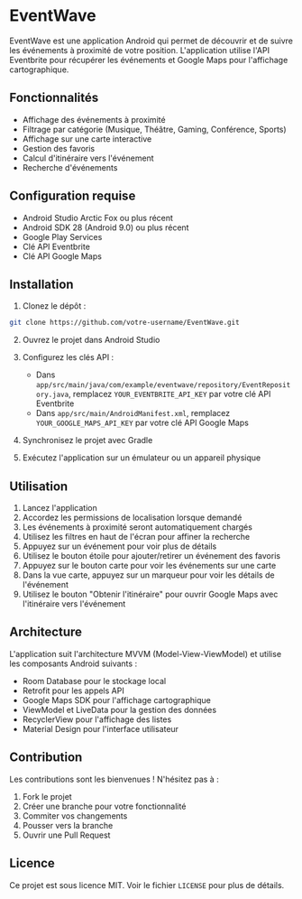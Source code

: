 # EventWave

EventWave est une application Android qui permet de découvrir et de suivre les événements à proximité de votre position. L'application utilise l'API Eventbrite pour récupérer les événements et Google Maps pour l'affichage cartographique.

## Fonctionnalités

- Affichage des événements à proximité
- Filtrage par catégorie (Musique, Théâtre, Gaming, Conférence, Sports)
- Affichage sur une carte interactive
- Gestion des favoris
- Calcul d'itinéraire vers l'événement
- Recherche d'événements

## Configuration requise

- Android Studio Arctic Fox ou plus récent
- Android SDK 28 (Android 9.0) ou plus récent
- Google Play Services
- Clé API Eventbrite
- Clé API Google Maps

## Installation

1. Clonez le dépôt :
```bash
git clone https://github.com/votre-username/EventWave.git
```

2. Ouvrez le projet dans Android Studio

3. Configurez les clés API :
   - Dans `app/src/main/java/com/example/eventwave/repository/EventRepository.java`, remplacez `YOUR_EVENTBRITE_API_KEY` par votre clé API Eventbrite
   - Dans `app/src/main/AndroidManifest.xml`, remplacez `YOUR_GOOGLE_MAPS_API_KEY` par votre clé API Google Maps

4. Synchronisez le projet avec Gradle

5. Exécutez l'application sur un émulateur ou un appareil physique

## Utilisation

1. Lancez l'application
2. Accordez les permissions de localisation lorsque demandé
3. Les événements à proximité seront automatiquement chargés
4. Utilisez les filtres en haut de l'écran pour affiner la recherche
5. Appuyez sur un événement pour voir plus de détails
6. Utilisez le bouton étoile pour ajouter/retirer un événement des favoris
7. Appuyez sur le bouton carte pour voir les événements sur une carte
8. Dans la vue carte, appuyez sur un marqueur pour voir les détails de l'événement
9. Utilisez le bouton "Obtenir l'itinéraire" pour ouvrir Google Maps avec l'itinéraire vers l'événement

## Architecture

L'application suit l'architecture MVVM (Model-View-ViewModel) et utilise les composants Android suivants :

- Room Database pour le stockage local
- Retrofit pour les appels API
- Google Maps SDK pour l'affichage cartographique
- ViewModel et LiveData pour la gestion des données
- RecyclerView pour l'affichage des listes
- Material Design pour l'interface utilisateur

## Contribution

Les contributions sont les bienvenues ! N'hésitez pas à :

1. Fork le projet
2. Créer une branche pour votre fonctionnalité
3. Commiter vos changements
4. Pousser vers la branche
5. Ouvrir une Pull Request

## Licence

Ce projet est sous licence MIT. Voir le fichier `LICENSE` pour plus de détails. 